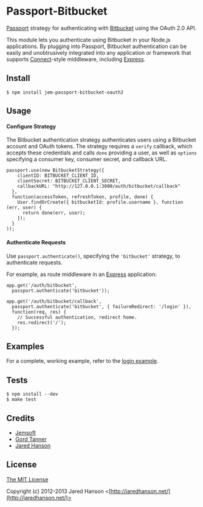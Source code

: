 # Passport-Bitbucket

[Passport](https://github.com/jaredhanson/passport) strategy for authenticating
with [Bitbucket](https://bitbucket.org/) using the OAuth 2.0 API.

This module lets you authenticate using Bitbucket in your Node.js applications.
By plugging into Passport, Bitbucket authentication can be easily and
unobtrusively integrated into any application or framework that supports
[Connect](http://www.senchalabs.org/connect/)-style middleware, including
[Express](http://expressjs.com/).

## Install

    $ npm install jem-passport-bitbucket-oauth2

## Usage

#### Configure Strategy

The Bitbucket authentication strategy authenticates users using a Bitbucket
account and OAuth tokens.  The strategy requires a `verify` callback, which
accepts these credentials and calls `done` providing a user, as well as
`options` specifying a consumer key, consumer secret, and callback URL.

    passport.use(new BitbucketStrategy({
        clientID: BITBUCKET_CLIENT_ID,
        clientSecret: BITBUCKET_CLIENT_SECRET,
        callbackURL: "http://127.0.0.1:3000/auth/bitbucket/callback"
      },
      function(accessToken, refreshToken, profile, done) {
        User.findOrCreate({ bitbucketId: profile.username }, function (err, user) {
          return done(err, user);
        });
      }
    ));

#### Authenticate Requests

Use `passport.authenticate()`, specifying the `'bitbucket'` strategy, to
authenticate requests.

For example, as route middleware in an [Express](http://expressjs.com/)
application:

    app.get('/auth/bitbucket',
      passport.authenticate('bitbucket'));

    app.get('/auth/bitbucket/callback', 
      passport.authenticate('bitbucket', { failureRedirect: '/login' }),
      function(req, res) {
        // Successful authentication, redirect home.
        res.redirect('/');
      });

## Examples

For a complete, working example, refer to the [login example](https://github.com/jemsoft/jem-passport-bitbucket-oauth2/tree/master/examples/login).

## Tests

    $ npm install --dev
    $ make test

## Credits

  - [Jemsoft](http://github.com/jemsoft)
  - [Gord Tanner](http://github.com/gtanner)
  - [Jared Hanson](http://github.com/jaredhanson)

## License

[The MIT License](http://opensource.org/licenses/MIT)

Copyright (c) 2012-2013 Jared Hanson <[http://jaredhanson.net/](http://jaredhanson.net/)>
